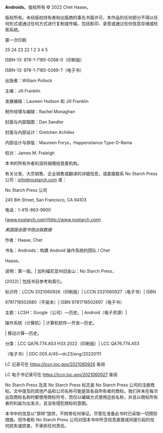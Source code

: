 **Androids**。版权所有 © 2022 Chet Haase。

版权所有。未经版权持有者和出版商的事先书面许可，本作品的任何部分不得以任何形式或通过任何方式进行复制或传输，包括影印、录音或通过任何信息存储或检索系统。

第一次印刷

25 24 23 22 1 2 3 4 5

ISBN-13: 978-1-7185-0268-0（印刷版）

ISBN-13: 978-1-7185-0269-7（电子书）

出版者：William Pollock

主编：Jill Franklin

发展编辑：Laureen Hudson 和 Jill Franklin

制作经理与编辑：Rachel Monaghan

封面与内部插图：Dan Sandler

封面与内部设计：Gretchen Achilles

内部设计与排版：Maureen Forys，Happenstance Type-O-Rama

校对：James M. Fraleigh

本书的所有作者利润将捐赠给慈善机构。

有关分发、大宗销售、企业销售或翻译的详细信息，请直接联系 No Starch Press 公司：info@nostarch.com 或：

No Starch Press 公司

245 8th Street, San Francisco, CA 94103

电话：1-415-863-9900

[www.nostarch.com](http://www.nostarch.com)

*美国国会图书馆出版数据*

作者：Haase, Chet

书名：Androids：构建 Android 操作系统的团队 / Chet

Haase。

说明：第一版。| 加利福尼亚州旧金山：No Starch Press，

[2022] | 包括书目参考和索引。

标识符：LCCN 2021060926（印刷版）| LCCN 2021060927（电子书）| ISBN

9781718502680（平装本）| ISBN 9781718502697（电子书）

主题：LCSH：Google（公司）—历史。| Android（电子资源）|

操作系统（计算机）| 计算机软件—开发—历史。

| 移动计算—历史。

分类：LCC QA76.774.A53 H33 2022（印刷版）| LCC QA76.774.A53

（电子书）| DDC 005.4/45—dc23/eng/20220111

LC 记录可在 https://lccn.loc.gov/2021060926 查阅

LC 电子书记录可在 https://lccn.loc.gov/2021060927 查阅

No Starch Press 及其 No Starch Press 标志是 No Starch Press 公司的注册商标。文中提及的其他产品和公司名称可能是其各自所有者的商标。我们并未在每次出现商标名称时都使用商标符号，而仅以编辑方式使用这些名称，并且以商标所有者的利益为出发点，且没有侵犯商标的意图。

本书中的信息以“原样”提供，不附带任何保证。尽管在准备此书时已采取一切预防措施，但作者和 No Starch Press 公司对因本书中所含信息直接或间接引起的任何损失或损害，不承担任何责任。
